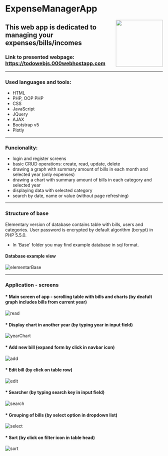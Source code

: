 # ExpenseManagerApp
<img align="right" width="150" height="150" src="https://img.icons8.com/external-itim2101-flat-itim2101/344/external-bills-financial-itim2101-flat-itim2101.png">

## This web app is dedicated to managing your expenses/bills/incomes
### Link to presented webpage: https://todowebjs.000webhostapp.com

---
### Used languages and tools:
 - HTML
 - PHP, OOP PHP
 - CSS
 - JavaScript
 - JQuery
 - AJAX
 - Bootstrap v5
 - Plotly

---

### Funcionality:
 - login and register screens
 - basic CRUD operations: create, read, update, delete
 - drawing a graph with summary amount of bills in each month and selected year (only expenses)
 - drawing a chart with summary amount of bills in each category and selected year
 - displaying data with selected category
 - search by date, name or value (without page refreshing)

---

### Structure of base
Elementary version of database contains table with bills, users and categories. 
User password is encrypted by default algorithm (bcrypt) in PHP 5.5.0.

* In 'Base' folder you may find example database in sql format.

#### Database example view
![elementarBase](https://user-images.githubusercontent.com/67658221/164230883-cb928596-04fe-4b94-a80c-e30e4b5817ef.png)

---

### Application - screens 

#### * Main screen of app - scrolling table with bills and charts (by deafult graph includes bills from current year)

![read](https://user-images.githubusercontent.com/67658221/164232039-edb1e8c1-c364-4745-9155-7bc4e5547b99.png)

#### * Display chart in another year (by typing year in input field)

![yearChart](https://user-images.githubusercontent.com/67658221/164232583-b4c38093-9a9b-4108-9159-11a4b4ef4be6.png)

#### * Add new bill (expand form by click in navbar icon)
![add](https://user-images.githubusercontent.com/67658221/164230616-8e5c1105-87f3-4f07-b72d-7dd52ec45c90.png)

#### * Edit bill (by click on table row)
![edit](https://user-images.githubusercontent.com/67658221/164231079-3a940543-1d9f-4a8e-b913-28d7a189b685.png)

#### * Searcher (by typing search key in input field)
![search](https://user-images.githubusercontent.com/67658221/164231190-f91fe55c-4cf7-4024-ba59-901cac5d36c4.png)

#### * Grouping of bills (by select option in dropdown list)
![select](https://user-images.githubusercontent.com/67658221/164232844-68f209b8-5144-4da7-ae03-964d3362b9f9.png)

#### * Sort (by click on filter icon in table head)
![sort](https://user-images.githubusercontent.com/67658221/164233041-eb834bdf-04cb-44c3-bceb-eb1e96576e0d.png)


